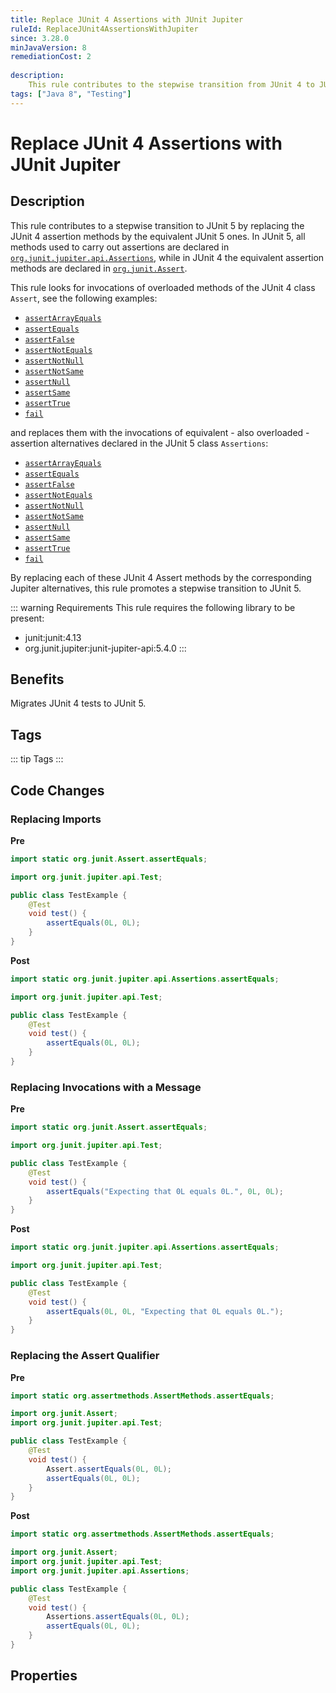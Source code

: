 ```yaml
---
title: Replace JUnit 4 Assertions with JUnit Jupiter
ruleId: ReplaceJUnit4AssertionsWithJupiter
since: 3.28.0
minJavaVersion: 8
remediationCost: 2
    
description:
    This rule contributes to the stepwise transition from JUnit 4 to JUnit 5 by replacing the assertions methods defined in JUnit 4 class 'org.junit.Assert' by equivalent assertion methods defined in the JUnit 5 class 'org.junit.jupiter.api.Assertions'.
tags: ["Java 8", "Testing"]
---
```


# Replace JUnit 4 Assertions with JUnit Jupiter

## Description

This rule contributes to a stepwise transition to JUnit 5 by replacing the JUnit 4 assertion methods by the equivalent JUnit 5 ones.
In JUnit 5, all methods used to carry out assertions are declared in [`org.junit.jupiter.api.Assertions`](https://junit.org/junit5/docs/current/api/org.junit.jupiter.api/org/junit/jupiter/api/Assertions.html), while in JUnit 4 the equivalent assertion methods are declared in [`org.junit.Assert`](https://javadoc.io/doc/junit/junit/latest/org/junit/Assert.html).

This rule looks for invocations of overloaded methods of the JUnit 4 class `Assert`, see the following examples:
* [`assertArrayEquals`](https://javadoc.io/doc/junit/junit/latest/org/junit/Assert.html#assertArrayEquals(java.lang.Object[],%20java.lang.Object[]))
* [`assertEquals`](https://javadoc.io/doc/junit/junit/latest/org/junit/Assert.html#assertEquals(java.lang.Object,%20java.lang.Object))
* [`assertFalse`](https://javadoc.io/doc/junit/junit/latest/org/junit/Assert.html#assertFalse(boolean))
* [`assertNotEquals`](https://javadoc.io/doc/junit/junit/latest/org/junit/Assert.html#assertNotEquals(java.lang.Object,%20java.lang.Object))
* [`assertNotNull`](https://javadoc.io/doc/junit/junit/latest/org/junit/Assert.html#assertNotNull(java.lang.Object))
* [`assertNotSame`](https://javadoc.io/doc/junit/junit/latest/org/junit/Assert.html#assertNotSame(java.lang.Object,%20java.lang.Object))
* [`assertNull`](https://javadoc.io/doc/junit/junit/latest/org/junit/Assert.html#assertNotNull(java.lang.Object))
* [`assertSame`](https://javadoc.io/doc/junit/junit/latest/org/junit/Assert.html#assertSame(java.lang.Object,%20java.lang.Object))
* [`assertTrue`](https://javadoc.io/doc/junit/junit/latest/org/junit/Assert.html#assertTrue(boolean))
* [`fail`](https://javadoc.io/doc/junit/junit/latest/org/junit/Assert.html#fail())

and replaces them with the invocations of equivalent - also overloaded - assertion alternatives declared in the JUnit 5 class `Assertions`:

* [`assertArrayEquals`](https://junit.org/junit5/docs/current/api/org.junit.jupiter.api/org/junit/jupiter/api/Assertions.html#assertArrayEquals(java.lang.Object%5B%5D,java.lang.Object%5B%5D))
* [`assertEquals`](https://junit.org/junit5/docs/current/api/org.junit.jupiter.api/org/junit/jupiter/api/Assertions.html#assertEquals(java.lang.Object,java.lang.Object))
* [`assertFalse`](https://junit.org/junit5/docs/current/api/org.junit.jupiter.api/org/junit/jupiter/api/Assertions.html#assertFalse(boolean))
* [`assertNotEquals`](https://junit.org/junit5/docs/current/api/org.junit.jupiter.api/org/junit/jupiter/api/Assertions.html#assertNotEquals(java.lang.Object,java.lang.Object))
* [`assertNotNull`](https://junit.org/junit5/docs/current/api/org.junit.jupiter.api/org/junit/jupiter/api/Assertions.html#assertNotNull(java.lang.Object))
* [`assertNotSame`](https://junit.org/junit5/docs/current/api/org.junit.jupiter.api/org/junit/jupiter/api/Assertions.html#assertNotSame(java.lang.Object,java.lang.Object))
* [`assertNull`](https://junit.org/junit5/docs/current/api/org.junit.jupiter.api/org/junit/jupiter/api/Assertions.html#assertNull(java.lang.Object))
* [`assertSame`](https://junit.org/junit5/docs/current/api/org.junit.jupiter.api/org/junit/jupiter/api/Assertions.html#assertSame(java.lang.Object,java.lang.Object))
* [`assertTrue`](https://junit.org/junit5/docs/current/api/org.junit.jupiter.api/org/junit/jupiter/api/Assertions.html#assertTrue(boolean))
* [`fail`](https://junit.org/junit5/docs/current/api/org.junit.jupiter.api/org/junit/jupiter/api/Assertions.html#fail())

By replacing each of these JUnit 4 Assert methods by the corresponding Jupiter alternatives, this rule promotes a stepwise transition to JUnit 5.

::: warning Requirements
This rule requires the following library to be present:
* junit:junit:4.13
* org.junit.jupiter:junit-jupiter-api:5.4.0
:::

## Benefits

Migrates JUnit 4 tests to JUnit 5.

## Tags

::: tip Tags
<TagLinks />
:::

## Code Changes


### Replacing Imports

__Pre__
```java
import static org.junit.Assert.assertEquals;

import org.junit.jupiter.api.Test;

public class TestExample {
	@Test
	void test() {
		assertEquals(0L, 0L);
	}
}
```

__Post__
```java
import static org.junit.jupiter.api.Assertions.assertEquals;

import org.junit.jupiter.api.Test;

public class TestExample {
	@Test
	void test() {
		assertEquals(0L, 0L);
	}
}
```

### Replacing Invocations with a Message

__Pre__
```java
import static org.junit.Assert.assertEquals;

import org.junit.jupiter.api.Test;

public class TestExample {
	@Test
	void test() {
		assertEquals("Expecting that 0L equals 0L.", 0L, 0L);
	}
}
```

__Post__
```java
import static org.junit.jupiter.api.Assertions.assertEquals;

import org.junit.jupiter.api.Test;

public class TestExample {
	@Test
	void test() {
		assertEquals(0L, 0L, "Expecting that 0L equals 0L.");
	}
}
```

### Replacing the Assert Qualifier

__Pre__
```java
import static org.assertmethods.AssertMethods.assertEquals;

import org.junit.Assert;
import org.junit.jupiter.api.Test;

public class TestExample {
	@Test
	void test() {
		Assert.assertEquals(0L, 0L);
		assertEquals(0L, 0L);
	}
}
```

__Post__
```java
import static org.assertmethods.AssertMethods.assertEquals;

import org.junit.Assert;
import org.junit.jupiter.api.Test;
import org.junit.jupiter.api.Assertions;

public class TestExample {
	@Test
	void test() {
		Assertions.assertEquals(0L, 0L);
		assertEquals(0L, 0L);
	}
}
```

<VersionNotice />

## Properties

<RuleProperties />
